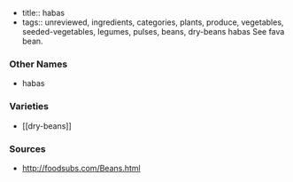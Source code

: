 - title:: habas
- tags:: unreviewed, ingredients, categories, plants, produce, vegetables, seeded-vegetables, legumes, pulses, beans, dry-beans
habas See fava bean.

### Other Names

* habas

### Varieties

* [[dry-beans]]

### Sources
* http://foodsubs.com/Beans.html
